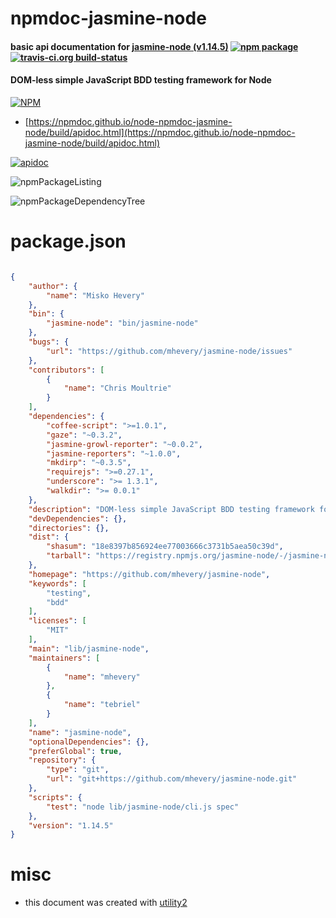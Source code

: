 # npmdoc-jasmine-node

#### basic api documentation for  [jasmine-node (v1.14.5)](https://github.com/mhevery/jasmine-node)  [![npm package](https://img.shields.io/npm/v/npmdoc-jasmine-node.svg?style=flat-square)](https://www.npmjs.org/package/npmdoc-jasmine-node) [![travis-ci.org build-status](https://api.travis-ci.org/npmdoc/node-npmdoc-jasmine-node.svg)](https://travis-ci.org/npmdoc/node-npmdoc-jasmine-node)

#### DOM-less simple JavaScript BDD testing framework for Node

[![NPM](https://nodei.co/npm/jasmine-node.png?downloads=true&downloadRank=true&stars=true)](https://www.npmjs.com/package/jasmine-node)

- [https://npmdoc.github.io/node-npmdoc-jasmine-node/build/apidoc.html](https://npmdoc.github.io/node-npmdoc-jasmine-node/build/apidoc.html)

[![apidoc](https://npmdoc.github.io/node-npmdoc-jasmine-node/build/screenCapture.buildCi.browser.%252Ftmp%252Fbuild%252Fapidoc.html.png)](https://npmdoc.github.io/node-npmdoc-jasmine-node/build/apidoc.html)

![npmPackageListing](https://npmdoc.github.io/node-npmdoc-jasmine-node/build/screenCapture.npmPackageListing.svg)

![npmPackageDependencyTree](https://npmdoc.github.io/node-npmdoc-jasmine-node/build/screenCapture.npmPackageDependencyTree.svg)



# package.json

```json

{
    "author": {
        "name": "Misko Hevery"
    },
    "bin": {
        "jasmine-node": "bin/jasmine-node"
    },
    "bugs": {
        "url": "https://github.com/mhevery/jasmine-node/issues"
    },
    "contributors": [
        {
            "name": "Chris Moultrie"
        }
    ],
    "dependencies": {
        "coffee-script": ">=1.0.1",
        "gaze": "~0.3.2",
        "jasmine-growl-reporter": "~0.0.2",
        "jasmine-reporters": "~1.0.0",
        "mkdirp": "~0.3.5",
        "requirejs": ">=0.27.1",
        "underscore": ">= 1.3.1",
        "walkdir": ">= 0.0.1"
    },
    "description": "DOM-less simple JavaScript BDD testing framework for Node",
    "devDependencies": {},
    "directories": {},
    "dist": {
        "shasum": "18e8397b856924ee77003666c3731b5aea50c39d",
        "tarball": "https://registry.npmjs.org/jasmine-node/-/jasmine-node-1.14.5.tgz"
    },
    "homepage": "https://github.com/mhevery/jasmine-node",
    "keywords": [
        "testing",
        "bdd"
    ],
    "licenses": [
        "MIT"
    ],
    "main": "lib/jasmine-node",
    "maintainers": [
        {
            "name": "mhevery"
        },
        {
            "name": "tebriel"
        }
    ],
    "name": "jasmine-node",
    "optionalDependencies": {},
    "preferGlobal": true,
    "repository": {
        "type": "git",
        "url": "git+https://github.com/mhevery/jasmine-node.git"
    },
    "scripts": {
        "test": "node lib/jasmine-node/cli.js spec"
    },
    "version": "1.14.5"
}
```



# misc
- this document was created with [utility2](https://github.com/kaizhu256/node-utility2)
